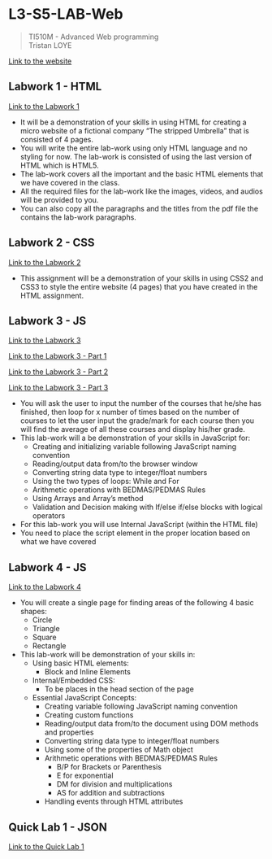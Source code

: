 # L3-S5-LAB-Web
> TI510M - Advanced Web programming<br>
> Tristan LOYE

[Link to the website](https://trisl01.github.io/L3-S5-LAB-Web/)

## Labwork 1 - HTML
[Link to the Labwork 1](https://trisl01.github.io/L3-S5-LAB-Web/Labwork-1)

- It will be a demonstration of your skills in using HTML for creating a micro website of a fictional company “The stripped Umbrella” that is consisted of 4 pages.
- You will write the entire lab-work using only HTML language and no styling for now. The lab-work is consisted of using the last version of HTML which is HTML5.
- The lab-work covers all the important and the basic HTML elements that we have covered in the class.
- All the required files for the lab-work like the images, videos, and audios will be provided to you.
- You can also copy all the paragraphs and the titles from the pdf file the contains the lab-work paragraphs.

## Labwork 2 - CSS
[Link to the Labwork 2](https://trisl01.github.io/L3-S5-LAB-Web/Labwork-2)

- This assignment will be a demonstration of your skills in using CSS2 and CSS3 to style the entire website (4 pages) that you have created in the HTML assignment.

## Labwork 3 - JS
[Link to the Labwork 3](https://trisl01.github.io/L3-S5-LAB-Web/Labwork-3)

[Link to the Labwork 3 - Part 1](https://trisl01.github.io/L3-S5-LAB-Web/Labwork-3/part-1.html)

[Link to the Labwork 3 - Part 2](https://trisl01.github.io/L3-S5-LAB-Web/Labwork-3/part-2.html)

[Link to the Labwork 3 - Part 3](https://trisl01.github.io/L3-S5-LAB-Web/Labwork-3/part-3.html)

- You will ask the user to input the number of the courses that he/she has finished, then loop for x number of times based on the number of courses to let the user input the grade/mark for each course then you will find the average of all these courses and display his/her grade.
- This lab-work will a be demonstration of your skills in JavaScript for:
  - Creating and initializing variable following JavaScript naming convention
  - Reading/output data from/to the browser window
  - Converting string data type to integer/float numbers
  - Using the two types of loops: While and For
  - Arithmetic operations with BEDMAS/PEDMAS Rules
  - Using Arrays and Array’s method
  - Validation and Decision making with If/else if/else blocks with logical operators
- For this lab-work you will use Internal JavaScript (within the HTML file)
- You need to place the script element in the proper location based on what we have covered

## Labwork 4 - JS
[Link to the Labwork 4](https://trisl01.github.io/L3-S5-LAB-Web/Labwork-4)

- You will create a single page for finding areas of the following 4 basic shapes:
  - Circle
  - Triangle
  - Square
  - Rectangle
- This lab-work will be demonstration of your skills in:
  - Using basic HTML elements:
    - Block and Inline Elements
  - Internal/Embedded CSS:
    - To be places in the head section of the page
  - Essential JavaScript Concepts:
    - Creating variable following JavaScript naming convention
    - Creating custom functions
    - Reading/output data from/to the document using DOM methods and properties
    - Converting string data type to integer/float numbers
    - Using some of the properties of Math object
    - Arithmetic operations with BEDMAS/PEDMAS Rules
      - B/P for Brackets or Parenthesis
      - E for exponential
      - DM for division and multiplications
      - AS for addition and subtractions
    - Handling events through HTML attributes

## Quick Lab 1 - JSON
[Link to the Quick Lab 1](https://trisl01.github.io/L3-S5-LAB-Web/Quick-lab-1)
